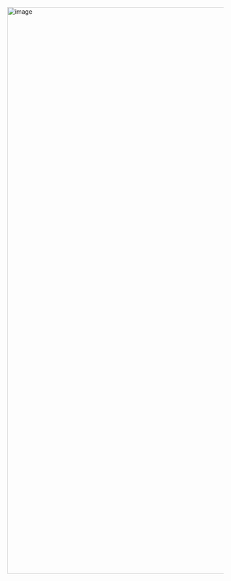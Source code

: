 <img width="1320" alt="image" src="https://github.com/user-attachments/assets/68c564d6-ca02-499f-8455-4efda2daa3cc" />
